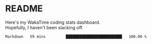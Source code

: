 # README

Here's my WakaTime coding stats dashboard.  
Hopefully, I haven't been slacking off.

<!--START_SECTION:waka-->

```txt
Markdown   59 mins         █████████████████████████   100.00 %
```

<!--END_SECTION:waka-->